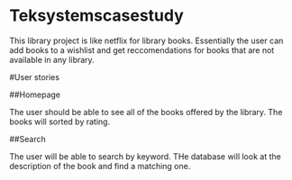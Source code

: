 # Teksystemscasestudy

This library project is like netflix for library books. Essentially the user can add books to a wishlist and get reccomendations for books that are not available in any library.

#User stories

##Homepage

The user should be able to see all of the books offered by the library. The books will sorted by rating.

##Search

The user will be able to search by keyword. THe database will look at the description of the book and find a matching one.

